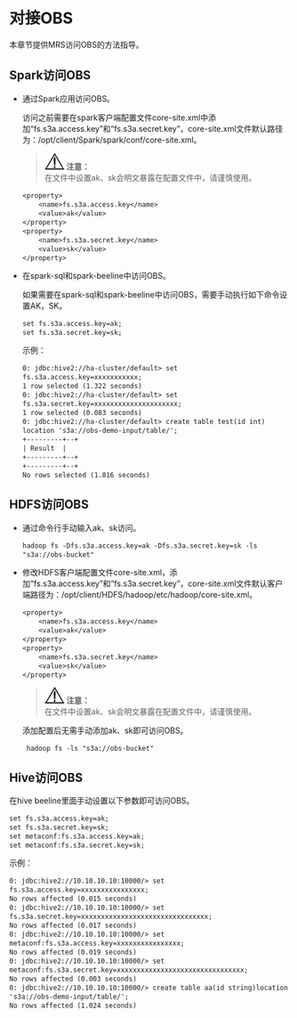 # 对接OBS<a name="ZH-CN_TOPIC_0133461181"></a>

本章节提供MRS访问OBS的方法指导。

## Spark访问OBS<a name="section23291801617"></a>

-   通过Spark应用访问OBS。

    访问之前需要在spark客户端配置文件core-site.xml中添加“fs.s3a.access.key”和“fs.s3a.secret.key”，core-site.xml文件默认路径为：/opt/client/Spark/spark/conf/core-site.xml。

    >![](public_sys-resources/icon-notice.gif) **注意：**   
    >在文件中设置ak、sk会明文暴露在配置文件中，请谨慎使用。  

    ```
    <property>
        <name>fs.s3a.access.key</name>
        <value>ak</value>
    </property>
    <property>
        <name>fs.s3a.secret.key</name>
        <value>sk</value>
    </property>
    ```


-   在spark-sql和spark-beeline中访问OBS。

    如果需要在spark-sql和spark-beeline中访问OBS，需要手动执行如下命令设置AK，SK。

    ```
    set fs.s3a.access.key=ak;
    set fs.s3a.secret.key=sk;
    ```

    示例：

    ```
    0: jdbc:hive2://ha-cluster/default> set fs.s3a.access.key=xxxxxxxxxxx;
    1 row selected (1.322 seconds)
    0: jdbc:hive2://ha-cluster/default> set fs.s3a.secret.key=xxxxxxxxxxxxxxxxxxxxx;
    1 row selected (0.083 seconds)
    0: jdbc:hive2://ha-cluster/default> create table test(id int) location 's3a://obs-demo-input/table/';
    +---------+--+
    | Result  |
    +---------+--+
    +---------+--+
    No rows selected (1.816 seconds)
    ```


## HDFS访问OBS<a name="section178178171469"></a>

-   通过命令行手动输入ak、sk访问。

    ```
    hadoop fs -Dfs.s3a.access.key=ak -Dfs.s3a.secret.key=sk -ls "s3a://obs-bucket"
    ```

-   修改HDFS客户端配置文件core-site.xml，添加“fs.s3a.access.key”和“fs.s3a.secret.key”，core-site.xml文件默认客户端路径为：/opt/client/HDFS/hadoop/etc/hadoop/core-site.xml。

    ```
    <property>
        <name>fs.s3a.access.key</name>
        <value>ak</value>
    </property>
    <property>
        <name>fs.s3a.secret.key</name>
        <value>sk</value>
    </property>
    ```

    >![](public_sys-resources/icon-notice.gif) **注意：**   
    >在文件中设置ak、sk会明文暴露在配置文件中，请谨慎使用。  

    添加配置后无需手动添加ak、sk即可访问OBS。

    ```
     hadoop fs -ls "s3a://obs-bucket"
    ```


## Hive访问OBS<a name="section989576583"></a>

在hive beeline里面手动设置以下参数即可访问OBS。

```
set fs.s3a.access.key=ak;
set fs.s3a.secret.key=sk;
set metaconf:fs.s3a.access.key=ak;
set metaconf:fs.s3a.secret.key=sk;
```

示例：

```
0: jdbc:hive2://10.10.10.10:10000/> set fs.s3a.access.key=xxxxxxxxxxxxxxxx;
No rows affected (0.015 seconds)
0: jdbc:hive2://10.10.10.10:10000/> set fs.s3a.secret.key=xxxxxxxxxxxxxxxxxxxxxxxxxxxxxxxx;
No rows affected (0.017 seconds)
0: jdbc:hive2://10.10.10.10:10000/> set metaconf:fs.s3a.access.key=xxxxxxxxxxxxxxxx;
No rows affected (0.019 seconds)
0: jdbc:hive2://10.10.10.10:10000/> set metaconf:fs.s3a.secret.key=xxxxxxxxxxxxxxxxxxxxxxxxxxxxxxxx;
No rows affected (0.003 seconds)
0: jdbc:hive2://10.10.10.10:10000/> create table aa(id string)location 's3a://obs-demo-input/table/';
No rows affected (1.024 seconds)
```

